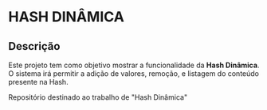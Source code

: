 # HASH DINÂMICA

## Descrição
Este projeto tem como objetivo mostrar a funcionalidade da **Hash Dinâmica**. O sistema irá permitir a adição de valores, remoção, e  listagem do conteúdo presente na Hash.

Repositório destinado ao trabalho de "Hash Dinâmica"
